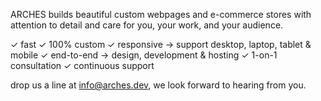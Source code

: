ARCHES builds beautiful custom webpages and e-commerce stores with attention to detail and care for you, your work, and your audience.

✓ fast
✓ 100% custom
✓ responsive → support desktop, laptop, tablet & mobile
✓ end-to-end → design, development & hosting
✓ 1-on-1 consultation
✓ continuous support


drop us a line at info@arches.dev, we look forward to hearing from you.
